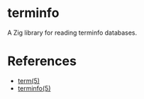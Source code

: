 # terminfo
A Zig library for reading terminfo databases.

# References
- [term(5)](https://man7.org/linux/man-pages/man5/term.5.html)
- [terminfo(5)](https://man7.org/linux/man-pages/man5/terminfo.5.html)
